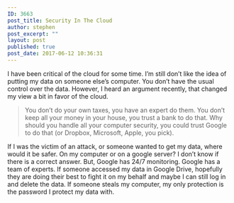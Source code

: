 ```yaml
---
ID: 3663
post_title: Security In The Cloud
author: stephen
post_excerpt: ""
layout: post
published: true
post_date: 2017-06-12 10:36:31
---
```

<p id="0ce1" class="graf graf--p graf-after--h3">I have been critical of the cloud for some time. I’m still don’t like the idea of putting my data on someone else’s computer. You don’t have the usual control over the data. However, I heard an argument recently, that changed my view a bit in favor of the cloud.</p>

<blockquote id="8f7b" class="graf graf--pullquote graf-after--p">You don’t do your own taxes, you have an expert do them. You don’t keep all your money in your house, you trust a bank to do that. Why should you handle all your computer security, you could trust Google to do that (or Dropbox, Microsoft, Apple, you pick).</blockquote>
<p id="09a3" class="graf graf--p graf-after--pullquote graf--trailing">If I was the victim of an attack, or someone wanted to get my data, where would it be safer. On my computer or on a google server? I don’t know if there is a correct answer. But, Google has 24/7 monitoring. Google has a team of experts. If someone accessed my data in Google Drive, hopefully they are doing their best to fight it on my behalf and maybe I can still log in and delete the data. If someone steals my computer, my only protection is the password I protect my data with.</p>